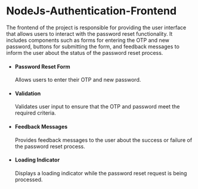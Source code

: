 <h1>NodeJs-Authentication-Frontend</h1>

<p>The frontend of the project is responsible for providing the user interface that allows users to interact with the password reset functionality. It includes components such as forms for entering the OTP and new password, buttons for submitting the form, and feedback messages to inform the user about the status of the password reset process.</p>

<ul>
<li>
  <h4>Password Reset Form</h4>
  <p>Allows users to enter their OTP and new password.</p>
</li>

<li>
  <h4>Validation</h4>
  <p>Validates user input to ensure that the OTP and password meet the required criteria.</p>
</li>

<li>
  <h4>Feedback Messages</h4>
  <p>Provides feedback messages to the user about the success or failure of the password reset process.</p>
</li>

<li>
  <h4>Loading Indicator</h4>
  <p>Displays a loading indicator while the password reset request is being processed.</p>
</li>

</ul>